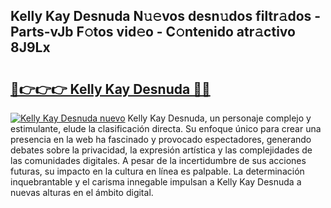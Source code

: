 ## Kelly Kay Desnuda N𝚞𝚎vos desn𝚞dos filtr𝚊dos - Parts-vJb F𝚘tos vid𝚎o - C𝚘ntenido atr𝚊ctivo 8J9Lx

# <h2><a href="http://mb4u67.tromn.icu/?c=Kelly+Kay+Desnuda">🔗👉👉👉 Kelly Kay Desnuda 🔗🔗</a></h2>

[![Kelly Kay Desnuda nuevo](https://i.imgur.com/pEAQMta.gif)](http://mb4u67.tromn.icu/?c=Kelly+Kay+Desnuda)
Kelly Kay Desnuda, un personaje complejo y estimulante, elude la clasificación directa. Su enfoque único para crear una presencia en la web ha fascinado y provocado espectadores, generando debates sobre la privacidad, la expresión artística y las complejidades de las comunidades digitales. A pesar de la incertidumbre de sus acciones futuras, su impacto en la cultura en línea es palpable. La determinación inquebrantable y el carisma innegable impulsan a Kelly Kay Desnuda a nuevas alturas en el ámbito digital.
